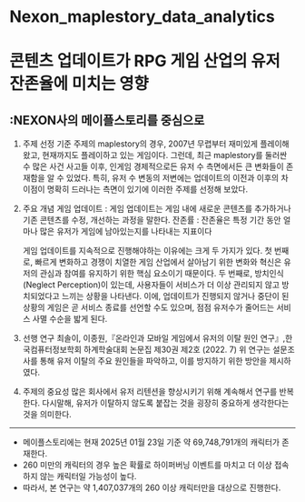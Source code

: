 # Nexon_maplestory_data_analytics
# 콘텐츠 업데이트가 RPG 게임 산업의 유저 잔존율에 미치는 영향
## :NEXON사의 메이플스토리를 중심으로

1. 주제 선정 기준
   주제의 maplestory의 경우, 2007년 무렵부터 재미있게 플레이해왔고, 현재까지도 플레이하고 있는 게임이다.
   그런데, 최근 maplestory를 둘러싼 수 많은 사건 사고들 이후, 인게임 경제적으로든 유저 수 측면에서든 큰 변화들이 존재함을 알 수 있었다.
   특히, 유저 수 변동의 저변에는 업데이트의 이전과 이후의 차이점이 명확히 드러나는 측면이 있기에 이러한 주제를 선정해 보았다.
   
3. 주요 개념
   게임 업데이트 : 게임 업데이트는 게임 내에 새로운 콘텐츠를 추가하거나 기존 콘텐츠를 수정, 개선하는 과정을 말한다.
   잔존률 : 잔존율은 특정 기간 동안 얼마나 많은 유저가 게임에 남아있는지를 나타내는 지표이다

   게임 업데이트를 지속적으로 진행해야하는 이유에는 크게 두 가지가 있다.
   첫 번째로, 빠르게 변화하고 경쟁이 치열한 게임 산업에서 살아남기 위한 변화와 혁신은 유저의 관심과 참여를 유지하기 위한 핵심 요소이기 때문이다.
   두 번째로, 방치인식(Neglect Perception)이 있는데, 사용자들이 서비스가 더 이상 관리되지 않고 방치되었다고 느끼는 상황을 나타낸다.
   이에, 업데이트가 진행되지 않거나 중단이 된 상황의 게임은 곧 서비스 종료를 선언할 수도 있으며, 점점 유저수가 줄어드는 서비스 사멸 수순을 밟게 된다.

4. 선행 연구
   최솔이, 이종원,『온라인과 모바일 게임에서 유저의 이탈 원인 연구』,한국컴퓨터정보학회 하계학술대회 논문집 제30권 제2호 (2022. 7)
   위 연구는 설문조사를 통해 유저 이탈의 주요 원인들을 파악하고, 이를 방지하기 위한 방안을 제시하였다.

5. 주제의 중요성
   많은 회사에서 유저 리텐션을 향상시키기 위해 계속해서 연구를 반복한다.
   다시말해, 유저가 이탈하지 않도록 붙잡는 것을 굉장히 중요하게 생각한다는 것을 의미한다.
---
- 메이플스토리에는 현재 2025년 01월 23일 기준 약 69,748,791개의 캐릭터가 존재한다.
- 260 미만의 캐릭터의 경우 높은 확률로 하이퍼버닝 이벤트를 마치고 더 이상 접속하지 않는 캐릭터일 가능성이 높다.
- 따라서, 본 연구는 약 1,407,037개의 260 이상 캐릭터만을 대상으로 진행한다.
   
